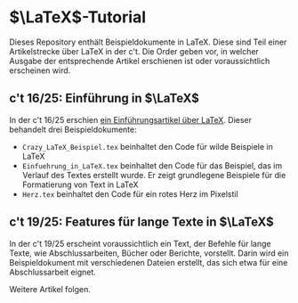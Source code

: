 # $\LaTeX$-Tutorial
Dieses Repository enthält Beispieldokumente in LaTeX. Diese sind Teil einer Artikelstrecke über LaTeX in der c't. Die Order geben vor, in welcher Ausgabe der entsprechende Artikel erschienen ist oder voraussichtlich erscheinen wird.

## c't 16/25: Einführung in $\LaTeX$

In der c't 16/25 erschien [ein Einführungsartikel über LaTeX](https://www.heise.de/ratgeber/Einfuehrung-in-das-Textsatzsystem-LaTeX-10446316.html). Dieser behandelt drei Beispieldokumente:

- `Crazy_LaTeX_Beispiel.tex` beinhaltet den Code für wilde Beispiele in LaTeX
- `Einfuehrung_in_LaTeX.tex` beinhaltet den Code für das Beispiel, das im Verlauf des Textes erstellt wurde. Er zeigt grundlegene Beispiele für die Formatierung von Text in LaTeX
-  `Herz.tex` beinhaltet den Code für ein rotes Herz im Pixelstil

## c't 19/25: Features für lange Texte in $\LaTeX$

In der c't 19/25 erscheint voraussichtlich ein Text, der Befehle für lange Texte, wie Abschlussarbeiten, Bücher oder Berichte, vorstellt. Darin wird ein Beispieldokument mit verschiedenen Dateien erstellt, das sich etwa für eine Abschlussarbeit eignet.

Weitere Artikel folgen.
